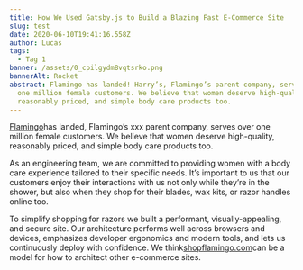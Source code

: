 ```yaml
---
title: How We Used Gatsby.js to Build a Blazing Fast E-Commerce Site
slug: test
date: 2020-06-10T19:41:16.558Z
author: Lucas
tags:
  - Tag 1
banner: /assets/0_cpilgydm8vqtsrko.png
bannerAlt: Rocket
abstract: Flamingo has landed! Harry’s, Flamingo’s parent company, serves over
  one million female customers. We believe that women deserve high-quality,
  reasonably priced, and simple body care products too.
---
```


[Flamingo](https://www.shopflamingo.com/?utm_source=medium&utm_medium=post&utm_campaign=eng-blog&utm_content=architecture)has landed, Flamingo’s xxx parent company, serves over one million female customers. We believe that women deserve high-quality, reasonably priced, and simple body care products too.

As an engineering team, we are committed to providing women with a body care experience tailored to their specific needs. It’s important to us that our customers enjoy their interactions with us not only while they’re in the shower, but also when they shop for their blades, wax kits, or razor handles online too.

To simplify shopping for razors we built a performant, visually-appealing, and secure site. Our architecture performs well across browsers and devices, emphasizes developer ergonomics and modern tools, and lets us continuously deploy with confidence. We think[shopflamingo.com](https://www.shopflamingo.com/?utm_source=medium&utm_medium=post&utm_campaign=eng-blog&utm_content=architecture)can be a model for how to architect other e-commerce sites.
